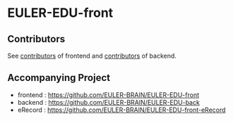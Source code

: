 # EULER-EDU-front

## Contributors
See [contributors](https://github.com/EULER-BRAIN/EULER-EDU-front/graphs/contributors) of frontend and [contributors](https://github.com/EULER-BRAIN/EULER-EDU-back/graphs/contributors) of backend.

## Accompanying Project
 - frontend : https://github.com/EULER-BRAIN/EULER-EDU-front
 - backend : https://github.com/EULER-BRAIN/EULER-EDU-back
 - eRecord : https://github.com/EULER-BRAIN/EULER-EDU-front-eRecord
